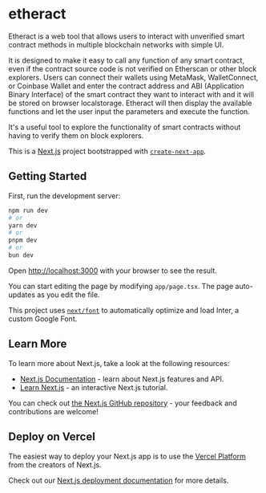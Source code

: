 # etheract

Etheract is a web tool that allows users to interact with unverified smart contract methods in multiple blockchain networks with simple UI.

It is designed to make it easy to call any function of any smart contract, even if the contract source code is not verified on Etherscan or other block explorers. Users can connect their wallets using MetaMask, WalletConnect, or Coinbase Wallet and enter the contract address and ABI (Application Binary Interface) of the smart contract they want to interact with and it will be stored on browser localstorage. Etheract will then display the available functions and let the user input the parameters and execute the function.

<!-- Etheract also shows the transaction details and status after the execution. -->

It's a useful tool to explore the functionality of smart contracts without having to verify them on block explorers.

This is a [Next.js](https://nextjs.org/) project bootstrapped with [`create-next-app`](https://github.com/vercel/next.js/tree/canary/packages/create-next-app).

## Getting Started

First, run the development server:

```bash
npm run dev
# or
yarn dev
# or
pnpm dev
# or
bun dev
```

Open [http://localhost:3000](http://localhost:3000) with your browser to see the result.

You can start editing the page by modifying `app/page.tsx`. The page auto-updates as you edit the file.

This project uses [`next/font`](https://nextjs.org/docs/basic-features/font-optimization) to automatically optimize and load Inter, a custom Google Font.

## Learn More

To learn more about Next.js, take a look at the following resources:

- [Next.js Documentation](https://nextjs.org/docs) - learn about Next.js features and API.
- [Learn Next.js](https://nextjs.org/learn) - an interactive Next.js tutorial.

You can check out [the Next.js GitHub repository](https://github.com/vercel/next.js/) - your feedback and contributions are welcome!

## Deploy on Vercel

The easiest way to deploy your Next.js app is to use the [Vercel Platform](https://vercel.com/new?utm_medium=default-template&filter=next.js&utm_source=create-next-app&utm_campaign=create-next-app-readme) from the creators of Next.js.

Check out our [Next.js deployment documentation](https://nextjs.org/docs/deployment) for more details.
